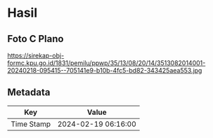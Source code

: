 # Hasil

## Foto C Plano

https://sirekap-obj-formc.kpu.go.id/1831/pemilu/ppwp/35/13/08/20/14/3513082014001-20240218-095415--705141e9-b10b-4fc5-bd82-343425aea553.jpg


## Metadata

| Key        | Value               |
| ---------- | ------------------- |
| Time Stamp | 2024-02-19 06:16:00 |



